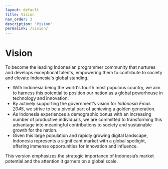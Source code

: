 ```yaml
---
layout: default
title: Vision
nav_order: 3
description: "Vision"
permalink: /vision/
---
```


# **Vision**  

To become the leading Indonesian programmer community that nurtures and develops exceptional talents, empowering them to contribute to society and elevate Indonesia's global standing.
- With Indonesia being the world's fourth most populous country, we aim to harness this potential to position our nation as a global powerhouse in technology and innovation.
- By actively supporting the government’s vision for *Indonesia Emas 2045*, we strive to be a pivotal part of achieving a golden generation.
- As Indonesia experiences a demographic bonus with an increasing number of productive individuals, we are committed to transforming this advantage into meaningful contributions to society and sustainable growth for the nation.
- Given this large population and rapidly growing digital landscape, Indonesia represents a significant market with a global spotlight, offering immense opportunities for innovation and influence.

This version emphasizes the strategic importance of Indonesia’s market potential and the attention it garners on a global scale.